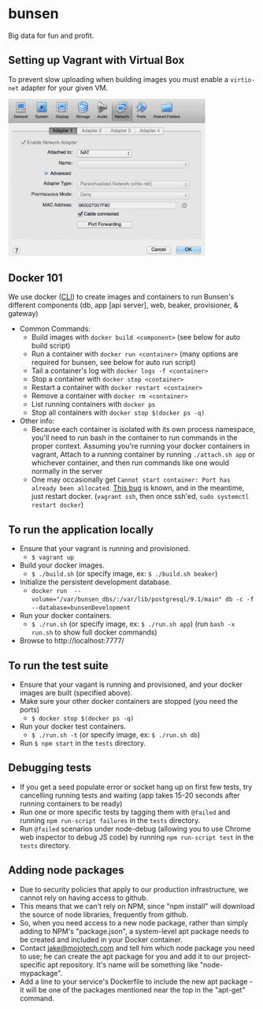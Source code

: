 bunsen
======

Big data for fun and profit.

## Setting up Vagrant with Virtual Box
To prevent slow uploading when building images you must enable a `virtio-net` adapter for your given VM.

<img src="docs/virtual-box-network.png" width="400px">

## Docker 101
We use docker ([CLI](https://docs.docker.com/reference/commandline/cli)) to create images and containers to run
Bunsen's different components (db, app [api server], web, beaker, provisioner, & gateway)
  * Common Commands:
    * Build images with `docker build <component>` (see below for auto build script)
    * Run a container with `docker run <container>` (many options are required for bunsen, see below for auto run script)
    * Tail a container's log with `docker logs -f <container>`
    * Stop a container with `docker stop <container>`
    * Restart a container with `docker restart <container>`
    * Remove a container with `docker rm <container>`
    * List running containers with `docker ps`
    * Stop all containers with `docker stop $(docker ps -q)`
  * Other info:
    * Because each container is isolated with its own process namespace, you'll need to run bash in the container
      to run commands in the proper context.  Assuming you're running your docker containers in vagrant, Attach to a
      running container by running `./attach.sh app` or whichever container, and then run commands like one
      would normally in the server
    * One may occasionally get `Cannot start container: Port has already been allocated`.
      [This bug](https://github.com/docker/docker/issues/6476) is known, and in the meantime, just restart docker.
      (`vagrant ssh`, then once ssh'ed, `sudo systemctl restart docker`)

## To run the application locally
  * Ensure that your vagrant is running and provisioned.
    * `$ vagrant up`
  * Build your docker images.
    * `$ ./build.sh` (or specify image, ex: `$ ./build.sh beaker`)
  * Initialize the persistent development database.
    * `docker run  --volume="/var/bunsen_dbs/:/var/lib/postgresql/9.1/main" db -c -f --database=bunsenDevelopment`
  * Run your docker containers.
    * `$ ./run.sh` (or specify image, ex: `$ ./run.sh app`) (run `bash -x run.sh` to show full docker commands)
  * Browse to http://localhost:7777/

## To run the test suite
  * Ensure that your vagant is running and provisioned, and your docker images are built (specified above).
  * Make sure your other docker containers are stopped (you need the ports)
    * `$ docker stop $(docker ps -q)`
  * Run your docker test containers.
    * `$ ./run.sh -t` (or specify image, ex: `$ ./run.sh db`)
  * Run `$ npm start` in the `tests` directory.

## Debugging tests
  * If you get a seed populate error or socket hang up on first few tests, try cancelling running tests and waiting (app takes 15-20 seconds after running containers to be ready)
  * Run one or more specific tests by tagging them with `@failed` and running `npm run-script failures` in the `tests` directory.
  * Run `@failed` scenarios under node-debug (allowing you to use Chrome web inspector to debug JS code) by running `npm run-script test` in the `tests` directory.

## Adding node packages
  * Due to security policies that apply to our production infrastructure, we cannot rely on having access to github.
  * This means that we can't rely on NPM, since "npm install" will download the source of node libraries, frequently from github.
  * So, when you need access to a new node package, rather than simply adding to NPM's "package.json", a system-level apt package needs to be created and included in your Docker container.
  * Contact jake@mojotech.com and tell him which node package you need to use; he can create the apt package for you and add it to our project-specific apt repository.  It's name will be something like "node-mypackage".
  * Add a line to your service's Dockerfile to include the new apt package - it will be one of the packages mentioned near the top in the "apt-get" command.


